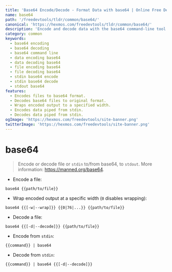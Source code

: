 ```yaml
---
title: 'Base64 Encode/Decode - Format Data with base64 | Online Free DevTools by Hexmos'
name: base64
path: '/freedevtools/tldr/common/base64/'
canonical: 'https://hexmos.com/freedevtools/tldr/common/base64/'
description: 'Encode and decode data with the base64 command-line tool.  Easily convert files or stdin/stdout data. Free online tool, no registration required.'
category: common
keywords:
  - base64 encoding
  - base64 decoding
  - base64 command line
  - data encoding base64
  - data decoding base64
  - file encoding base64
  - file decoding base64
  - stdin base64 encode
  - stdin base64 decode
  - stdout base64
features:
  - Encodes files to base64 format.
  - Decodes base64 files to original format.
  - Wraps encoded output to a specified width.
  - Encodes data piped from stdin.
  - Decodes data piped from stdin.
ogImage: 'https://hexmos.com/freedevtools/site-banner.png'
twitterImage: 'https://hexmos.com/freedevtools/site-banner.png'
---
```


# base64

> Encode or decode file or `stdin` to/from base64, to `stdout`.
> More information: <https://manned.org/base64>.

- Encode a file:

`base64 {{path/to/file}}`

- Wrap encoded output at a specific width (`0` disables wrapping):

`base64 {{[-w|--wrap]}} {{0|76|...}} {{path/to/file}}`

- Decode a file:

`base64 {{[-d|--decode]}} {{path/to/file}}`

- Encode from `stdin`:

`{{command}} | base64`

- Decode from `stdin`:

`{{command}} | base64 {{[-d|--decode]}}`
